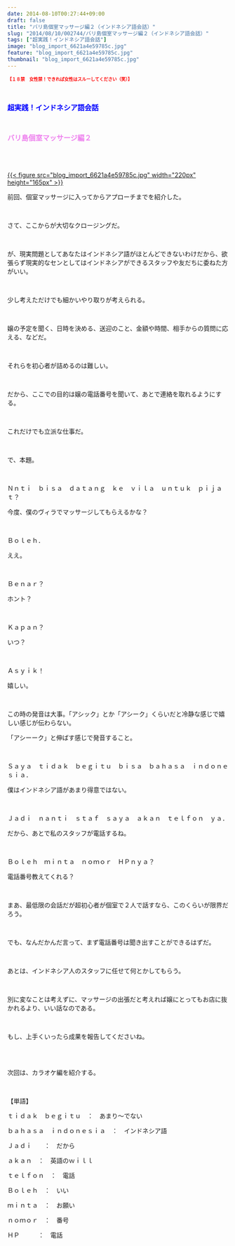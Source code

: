 ```yaml
---
date: 2014-08-10T00:27:44+09:00
draft: false
title: "バリ島個室マッサージ編２（インドネシア語会話）"
slug: "2014/08/10/002744/バリ島個室マッサージ編２（インドネシア語会話）"
tags: ["超実践！インドネシア語会話"]
image: "blog_import_6621a4e59785c.jpg"
feature: "blog_import_6621a4e59785c.jpg"
thumbnail: "blog_import_6621a4e59785c.jpg"
---
```

<p><strong><font color="#ff0000" size="1">【１８禁　女性禁！できれば女性はスルーしてください（笑）】</font></strong></p><br/><p><font color="#0000ff" size="3"><strong>超実践！インドネシア語会話</strong></font></p><br/><p><font color="#ee82ee" size="3"><strong>バリ島個室マッサージ編２</strong></font></p><p><strong><font color="#ee82ee" size="3"><br/></font></strong></p><p><br/><a href="blog_import_6621a4e6c9753.jpg">{{< figure src="blog_import_6621a4e59785c.jpg" width="220px" height="165px" >}}</a> <br/></p><p>前回、個室マッサージに入ってからアプローチまでを紹介した。</p><br/><p>さて、ここからが大切なクロージングだ。</p><br/><p>が、現実問題としてあなたはインドネシア語がほとんどできないわけだから、欲張らず現実的なセンとしてはインドネシアができるスタッフや友だちに委ねた方がいい。</p><br/><p>少し考えただけでも細かいやり取りが考えられる。</p><br/><p>嬢の予定を聞く、日時を決める、送迎のこと、金額や時間、相手からの質問に応える、などだ。</p><br/><p>それらを初心者が詰めるのは難しい。</p><br/><p>だから、ここでの目的は嬢の電話番号を聞いて、あとで連絡を取れるようにする。</p><br/><p>これだけでも立派な仕事だ。</p><br/><p>で、本題。</p><br/><p>Ｎｎｔｉ　ｂｉｓａ　ｄａｔａｎｇ　ｋｅ　ｖｉｌａ　ｕｎｔｕｋ　ｐｉｊａｔ？</p><p>今度、僕のヴィラでマッサージしてもらえるかな？</p><p><br/></p><p>Ｂｏｌｅｈ．</p><p>ええ。</p><p><br/></p><p>Ｂｅｎａｒ？</p><p>ホント？</p><p><br/></p><p>Ｋａｐａｎ？</p><p>いつ？</p><p><br/></p><p>Ａｓｙｉｋ！</p><p>嬉しい。</p><br/><p>この時の発音は大事。「アシック」とか「アシーク」くらいだと冷静な感じで嬉しい感じが伝わらない。</p><p>「アシーーク」と伸ばす感じで発音すること。</p><br/><p>Ｓａｙａ　ｔｉｄａｋ　ｂｅｇｉｔｕ　ｂｉｓａ　ｂａｈａｓａ　ｉｎｄｏｎｅｓｉａ．</p><p>僕はインドネシア語があまり得意ではない。</p><p><br/></p><p>Ｊａｄｉ　ｎａｎｔｉ　ｓｔａｆ　ｓａｙａ　ａｋａｎ　ｔｅｌｆｏｎ　ｙａ．</p><p>だから、あとで私のスタッフが電話するね。</p><p><br/></p><p>Ｂｏｌｅｈ　ｍｉｎｔａ　ｎｏｍｏｒ　ＨＰｎｙａ？</p><p>電話番号教えてくれる？</p><p><br/></p><p>まあ、最低限の会話だが超初心者が個室で２人で話すなら、このくらいが限界だろう。</p><br/><p>でも、なんだかんだ言って、まず電話番号は聞き出すことができるはずだ。</p><br/><p>あとは、インドネシア人のスタッフに任せて何とかしてもらう。</p><br/><p>別に変なことは考えずに、マッサージの出張だと考えれば嬢にとってもお店に抜かれるより、いい話なのである。</p><br/><p>もし、上手くいったら成果を報告してくださいね。</p><br/><br/><p>次回は、カラオケ編を紹介する。</p><br/><p>【単語】</p><p>ｔｉｄａｋ　ｂｅｇｉｔｕ　：　あまり～でない</p><p>ｂａｈａｓａ　ｉｎｄｏｎｅｓｉａ　：　インドネシア語 </p><p>Ｊａｄｉ　　：　だから</p><p>ａｋａｎ　：　英語のｗｉｌｌ</p><p>ｔｅｌｆｏｎ　：　電話</p><p>Ｂｏｌｅｈ　：　いい</p><p>ｍｉｎｔａ　：　お願い</p><p>ｎｏｍｏｒ　：　番号</p><p>ＨＰ　　　：　電話</p><p><br/></p>

